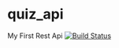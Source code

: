 # quiz_api
My First Rest Api
[![Build Status](https://travis-ci.org/gat786/quiz_api.svg?branch=master)](https://travis-ci.org/gat786/quiz_api)
